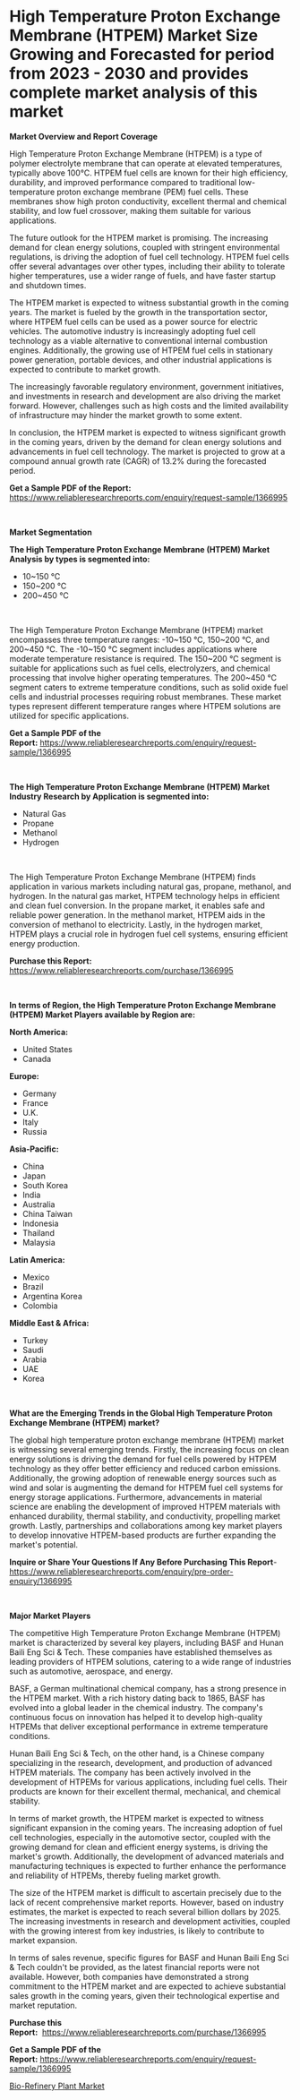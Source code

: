 <p><h1>High Temperature Proton Exchange Membrane (HTPEM) Market Size Growing and Forecasted for period from 2023 - 2030 and provides complete market analysis of this market</h1></p><p><strong>Market Overview and Report Coverage</strong></p>
<p><p>High Temperature Proton Exchange Membrane (HTPEM) is a type of polymer electrolyte membrane that can operate at elevated temperatures, typically above 100°C. HTPEM fuel cells are known for their high efficiency, durability, and improved performance compared to traditional low-temperature proton exchange membrane (PEM) fuel cells. These membranes show high proton conductivity, excellent thermal and chemical stability, and low fuel crossover, making them suitable for various applications.</p><p>The future outlook for the HTPEM market is promising. The increasing demand for clean energy solutions, coupled with stringent environmental regulations, is driving the adoption of fuel cell technology. HTPEM fuel cells offer several advantages over other types, including their ability to tolerate higher temperatures, use a wider range of fuels, and have faster startup and shutdown times.</p><p>The HTPEM market is expected to witness substantial growth in the coming years. The market is fueled by the growth in the transportation sector, where HTPEM fuel cells can be used as a power source for electric vehicles. The automotive industry is increasingly adopting fuel cell technology as a viable alternative to conventional internal combustion engines. Additionally, the growing use of HTPEM fuel cells in stationary power generation, portable devices, and other industrial applications is expected to contribute to market growth.</p><p>The increasingly favorable regulatory environment, government initiatives, and investments in research and development are also driving the market forward. However, challenges such as high costs and the limited availability of infrastructure may hinder the market growth to some extent.</p><p>In conclusion, the HTPEM market is expected to witness significant growth in the coming years, driven by the demand for clean energy solutions and advancements in fuel cell technology. The market is projected to grow at a compound annual growth rate (CAGR) of 13.2% during the forecasted period.</p></p>
<p><strong>Get a Sample PDF of the Report:</strong> <a href="https://www.reliableresearchreports.com/enquiry/request-sample/1366995">https://www.reliableresearchreports.com/enquiry/request-sample/1366995</a></p>
<p>&nbsp;</p>
<p><strong>Market Segmentation</strong></p>
<p><strong>The High Temperature Proton Exchange Membrane (HTPEM) Market Analysis by types is segmented into:</strong></p>
<p><ul><li>10~150 ℃</li><li>150~200 ℃</li><li>200~450 ℃</li></ul></p>
<p>&nbsp;</p>
<p><p>The High Temperature Proton Exchange Membrane (HTPEM) market encompasses three temperature ranges: -10~150 ℃, 150~200 ℃, and 200~450 ℃. The -10~150 ℃ segment includes applications where moderate temperature resistance is required. The 150~200 ℃ segment is suitable for applications such as fuel cells, electrolyzers, and chemical processing that involve higher operating temperatures. The 200~450 ℃ segment caters to extreme temperature conditions, such as solid oxide fuel cells and industrial processes requiring robust membranes. These market types represent different temperature ranges where HTPEM solutions are utilized for specific applications.</p></p>
<p><strong>Get a Sample PDF of the Report:</strong>&nbsp;<a href="https://www.reliableresearchreports.com/enquiry/request-sample/1366995">https://www.reliableresearchreports.com/enquiry/request-sample/1366995</a></p>
<p>&nbsp;</p>
<p><strong>The High Temperature Proton Exchange Membrane (HTPEM) Market Industry Research by Application is segmented into:</strong></p>
<p><ul><li>Natural Gas</li><li>Propane</li><li>Methanol</li><li>Hydrogen</li></ul></p>
<p>&nbsp;</p>
<p><p>The High Temperature Proton Exchange Membrane (HTPEM) finds application in various markets including natural gas, propane, methanol, and hydrogen. In the natural gas market, HTPEM technology helps in efficient and clean fuel conversion. In the propane market, it enables safe and reliable power generation. In the methanol market, HTPEM aids in the conversion of methanol to electricity. Lastly, in the hydrogen market, HTPEM plays a crucial role in hydrogen fuel cell systems, ensuring efficient energy production.</p></p>
<p><strong>Purchase this Report:</strong>&nbsp; <a href="https://www.reliableresearchreports.com/purchase/1366995">https://www.reliableresearchreports.com/purchase/1366995</a></p>
<p>&nbsp;</p>
<p><strong>In terms of Region, the High Temperature Proton Exchange Membrane (HTPEM) Market Players available by Region are:</strong></p>
<p>
    <p> <strong> North America: </strong>
        <ul>
            <li>United States</li>
            <li>Canada</li>
        </ul>
        </p> 
    <p> <strong> Europe: </strong>
        <ul>
            <li>Germany</li>
            <li>France</li>
            <li>U.K.</li>
            <li>Italy</li>
            <li>Russia</li>
        </ul>
        </p> 
    <p> <strong> Asia-Pacific: </strong>
        <ul>
            <li>China</li>
            <li>Japan</li>
            <li>South Korea</li>
            <li>India</li>
            <li>Australia</li>
            <li>China Taiwan</li>
            <li>Indonesia</li>
            <li>Thailand</li>
            <li>Malaysia</li>
        </ul>
        </p> 
    <p> <strong> Latin America: </strong>
        <ul>
            <li>Mexico</li>
            <li>Brazil</li>
            <li>Argentina Korea</li>
            <li>Colombia</li>
        </ul>
        </p> 
    <p> <strong> Middle East & Africa: </strong>
        <ul>
            <li>Turkey</li>
            <li>Saudi</li>
            <li>Arabia</li>
            <li>UAE</li>
            <li>Korea</li>
        </ul>
    </p>
    </p>
<p>&nbsp;</p>
<p><strong>What are the Emerging Trends in the Global High Temperature Proton Exchange Membrane (HTPEM) market?</strong></p>
<p><p>The global high temperature proton exchange membrane (HTPEM) market is witnessing several emerging trends. Firstly, the increasing focus on clean energy solutions is driving the demand for fuel cells powered by HTPEM technology as they offer better efficiency and reduced carbon emissions. Additionally, the growing adoption of renewable energy sources such as wind and solar is augmenting the demand for HTPEM fuel cell systems for energy storage applications. Furthermore, advancements in material science are enabling the development of improved HTPEM materials with enhanced durability, thermal stability, and conductivity, propelling market growth. Lastly, partnerships and collaborations among key market players to develop innovative HTPEM-based products are further expanding the market's potential.</p></p>
<p><strong>Inquire or Share Your Questions If Any Before Purchasing This Report</strong>- <a href="https://www.reliableresearchreports.com/enquiry/pre-order-enquiry/1366995">https://www.reliableresearchreports.com/enquiry/pre-order-enquiry/1366995</a></p>
<p>&nbsp;</p>
<p><strong>Major Market Players</strong></p>
<p><p>The competitive High Temperature Proton Exchange Membrane (HTPEM) market is characterized by several key players, including BASF and Hunan Baili Eng Sci & Tech. These companies have established themselves as leading providers of HTPEM solutions, catering to a wide range of industries such as automotive, aerospace, and energy.</p><p>BASF, a German multinational chemical company, has a strong presence in the HTPEM market. With a rich history dating back to 1865, BASF has evolved into a global leader in the chemical industry. The company's continuous focus on innovation has helped it to develop high-quality HTPEMs that deliver exceptional performance in extreme temperature conditions.</p><p>Hunan Baili Eng Sci & Tech, on the other hand, is a Chinese company specializing in the research, development, and production of advanced HTPEM materials. The company has been actively involved in the development of HTPEMs for various applications, including fuel cells. Their products are known for their excellent thermal, mechanical, and chemical stability.</p><p>In terms of market growth, the HTPEM market is expected to witness significant expansion in the coming years. The increasing adoption of fuel cell technologies, especially in the automotive sector, coupled with the growing demand for clean and efficient energy systems, is driving the market's growth. Additionally, the development of advanced materials and manufacturing techniques is expected to further enhance the performance and reliability of HTPEMs, thereby fueling market growth.</p><p>The size of the HTPEM market is difficult to ascertain precisely due to the lack of recent comprehensive market reports. However, based on industry estimates, the market is expected to reach several billion dollars by 2025. The increasing investments in research and development activities, coupled with the growing interest from key industries, is likely to contribute to market expansion.</p><p>In terms of sales revenue, specific figures for BASF and Hunan Baili Eng Sci & Tech couldn't be provided, as the latest financial reports were not available. However, both companies have demonstrated a strong commitment to the HTPEM market and are expected to achieve substantial sales growth in the coming years, given their technological expertise and market reputation.</p></p>
<p><strong>Purchase this Report:</strong>&nbsp;&nbsp;<a href="https://www.reliableresearchreports.com/purchase/1366995">https://www.reliableresearchreports.com/purchase/1366995</a></p>
<p></p>
<p><strong>Get a Sample PDF of the Report:</strong>&nbsp;<a href="https://www.reliableresearchreports.com/enquiry/request-sample/1366995">https://www.reliableresearchreports.com/enquiry/request-sample/1366995</a></p>
<p><p><a href="https://github.com/RichRobinson5/Market-Research-Report-List-2/blob/main/bio-refinery-plant-market.md">Bio-Refinery Plant Market</a></p></p>